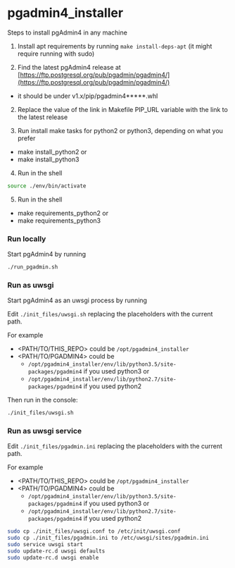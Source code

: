 # pgadmin4_installer
Steps to install pgAdmin4 in any machine

1. Install apt requirements by running `make install-deps-apt` (it might require running with sudo)

1. Find the latest pgAdmin4 release at [https://ftp.postgresql.org/pub/pgadmin/pgadmin4/](https://ftp.postgresql.org/pub/pgadmin/pgadmin4/)
 - it should be under v1.x/pip/pgadmin4*****.whl

2. Replace the value of the link in Makefile PIP_URL variable with the link to the latest release

3. Run install make tasks for python2 or python3, depending on what you prefer
 - make install_python2 or
 - make install_python3

4. Run in the shell
```sh
source ./env/bin/activate
```

5. Run in the shell
 - make requirements_python2 or
 - make requirements_python3


### Run locally

Start pgAdmin4 by running

```sh
./run_pgadmin.sh
```

### Run as uwsgi

Start pgAdmin4 as an uwsgi process by running

Edit `./init_files/uwsgi.sh` replacing the placeholders with the current path.

For example 
 - <PATH/TO/THIS_REPO> could be `/opt/pgadmin4_installer`
 - <PATH/TO/PGADMIN4>  could be 
   - `/opt/pgadmin4_installer/env/lib/python3.5/site-packages/pgadmin4` if you used python3 or
   - `/opt/pgadmin4_installer/env/lib/python2.7/site-packages/pgadmin4` if you used python2

Then run in the console:

```sh
./init_files/uwsgi.sh
```

### Run as uwsgi service

Edit `./init_files/pgadmin.ini` replacing the placeholders with the current path.

For example 
 - <PATH/TO/THIS_REPO> could be `/opt/pgadmin4_installer`
 - <PATH/TO/PGADMIN4>  could be 
   - `/opt/pgadmin4_installer/env/lib/python3.5/site-packages/pgadmin4` if you used python3 or
   - `/opt/pgadmin4_installer/env/lib/python2.7/site-packages/pgadmin4` if you used python2

```sh
sudo cp ./init_files/uwsgi.conf to /etc/init/uwsgi.conf
sudo cp ./init_files/pgadmin.ini to /etc/uwsgi/sites/pgadmin.ini
sudo service uwsgi start
sudo update-rc.d uwsgi defaults
sudo update-rc.d uwsgi enable
```
